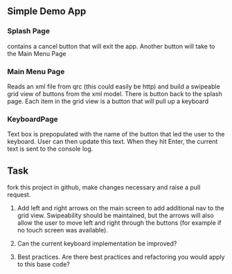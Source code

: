 ## Simple Demo App

### Splash Page 
contains a cancel button that will exit the app. Another button will take to the Main Menu Page

### Main Menu Page 
Reads an xml file from qrc (this could easily be http) and build a swipeable grid view of buttons from the 
xml model. 
There is button back to the splash page. Each item in the grid view is a button that will pull up a keyboard

### KeyboardPage
Text box is prepopulated with the name of the button that led the user to the keyboard. User can then update this
text. When they hit Enter, the current text is sent to the console log.

## Task
fork this project in github, make changes necessary and raise a pull request.

1. Add left and right arrows on the main screen to add additional nav to the grid view. Swipeability should
be maintained, but the arrows will also allow the user to move left and right through the buttons (for example 
if no touch screen was available).

2. Can the current keyboard implementation be improved?

3. Best practices. Are there best practices and refactoring you would apply to this base code?
